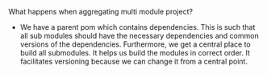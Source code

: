 What happens when aggregating multi module project? 
- We have a parent pom which contains dependencies. This is such that all sub modules should have the necessary dependencies and common versions of the dependencies. 
Furthermore, we get a central place to build all submodules. 
It helps us build the modules in correct order. 
It facilitates versioning because we can change it from a central point. 

